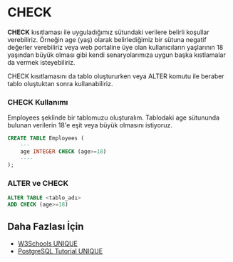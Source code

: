 CHECK
======
**CHECK** kısıtlaması ile uyguladığımız sütundaki verilere belirli koşullar verebiliriz. Örneğin age (yaş) olarak belirlediğimiz bir sütuna negatif değerler verebiliriz
veya web portaline üye olan kullanıcıların yaşlarının 18 yaşından büyük olması gibi kendi senaryolarımıza uygun başka kıstlamalar da vermek isteyebiliriz.

CHECK kısıtlamasını da tablo oluştururken veya ALTER komutu ile beraber tablo oluştuktan sonra kullanabiliriz.

### CHECK Kullanımı

Employees şeklinde bir tablomuzu oluşturalım. Tablodaki age sütununda bulunan verilerin 18'e eşit veya büyük olmasını istiyoruz.

```SQL
CREATE TABLE Employees (
    ---
    age INTEGER CHECK (age>=18)
    ----
);
```

### ALTER ve CHECK

```SQL
ALTER TABLE <tablo_adı>
ADD CHECK (age>=18)
```

## Daha Fazlası İçin
- [W3Schools UNIQUE](https://www.w3schools.com/sql/sql_check.asp)
- [PostgreSQL Tutorial UNIQUE](https://www.postgresqltutorial.com/postgresql-check-constraint/)
